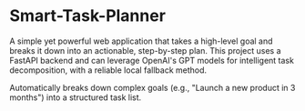 # Smart-Task-Planner
A simple yet powerful web application that takes a high-level goal and breaks it down into an actionable, step-by-step plan. This project uses a FastAPI backend and can leverage OpenAI's GPT models for intelligent task decomposition, with a reliable local fallback method.

Automatically breaks down complex goals (e.g., "Launch a new product in 3 months") into a structured task list.
